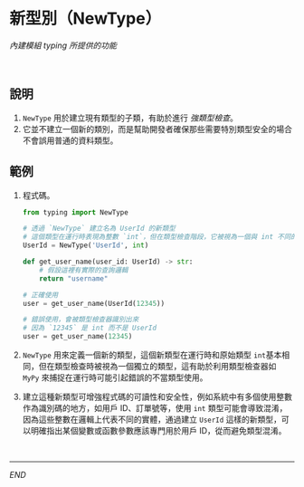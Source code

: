 # 新型別（NewType）

_內建模組 typing 所提供的功能_

<br>

## 說明

1. `NewType` 用於建立現有類型的子類，有助於進行 _強類型檢查_。
2. 它並不建立一個新的類別，而是幫助開發者確保那些需要特別類型安全的場合不會誤用普通的資料類型。

## 範例

1. 程式碼。

    ```python
    from typing import NewType

    # 透過 `NewType` 建立名為 UserId 的新類型
    # 這個類型在運行時表現為整數 `int`，但在類型檢查階段，它被視為一個與 int 不同的獨立類型
    UserId = NewType('UserId', int)

    def get_user_name(user_id: UserId) -> str:
        # 假設這裡有實際的查詢邏輯
        return "username"

    # 正確使用
    user = get_user_name(UserId(12345))

    # 錯誤使用，會被類型檢查器識別出來
    # 因為 `12345` 是 int 而不是 UserId
    user = get_user_name(12345)
    ```

2. `NewType` 用來定義一個新的類型，這個新類型在運行時和原始類型 `int`基本相同，但在類型檢查時被視為一個獨立的類型，這有助於利用類型檢查器如 `MyPy` 來捕捉在運行時可能引起錯誤的不當類型使用。

3. 建立這種新類型可增強程式碼的可讀性和安全性，例如系統中有多個使用整數作為識別碼的地方，如用戶 ID、訂單號等，使用 `int` 類型可能會導致混淆，因為這些整數在邏輯上代表不同的實體，通過建立 `UserId` 這樣的新類型，可以明確指出某個變數或函數參數應該專門用於用戶 ID，從而避免類型混淆。

<br>

___

_END_
